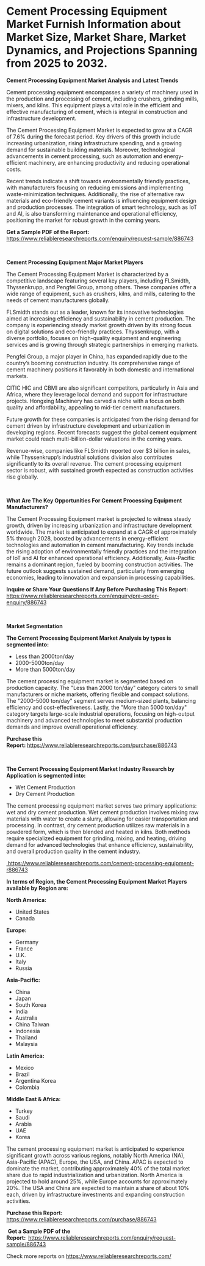 <p><h1>Cement Processing Equipment Market Furnish Information about Market Size, Market Share, Market Dynamics, and Projections Spanning from 2025 to 2032.</h1></p><p><strong>Cement Processing Equipment Market Analysis and Latest Trends</strong></p>
<p><p>Cement processing equipment encompasses a variety of machinery used in the production and processing of cement, including crushers, grinding mills, mixers, and kilns. This equipment plays a vital role in the efficient and effective manufacturing of cement, which is integral in construction and infrastructure development. </p><p>The Cement Processing Equipment Market is expected to grow at a CAGR of 7.6% during the forecast period. Key drivers of this growth include increasing urbanization, rising infrastructure spending, and a growing demand for sustainable building materials. Moreover, technological advancements in cement processing, such as automation and energy-efficient machinery, are enhancing productivity and reducing operational costs. </p><p>Recent trends indicate a shift towards environmentally friendly practices, with manufacturers focusing on reducing emissions and implementing waste-minimization techniques. Additionally, the rise of alternative raw materials and eco-friendly cement variants is influencing equipment design and production processes. The integration of smart technology, such as IoT and AI, is also transforming maintenance and operational efficiency, positioning the market for robust growth in the coming years.</p></p>
<p><strong>Get a Sample PDF of the Report:&nbsp;</strong> <a href="https://www.reliableresearchreports.com/enquiry/request-sample/886743?utm_campaign=2197&utm_medium=2&utm_source=Github&utm_content=ia&utm_term=17022025&utm_id=cement-processing-equipment">https://www.reliableresearchreports.com/enquiry/request-sample/886743</a></p>
<p>&nbsp;</p>
<p><strong>Cement Processing Equipment Major Market Players</strong></p>
<p><p>The Cement Processing Equipment Market is characterized by a competitive landscape featuring several key players, including FLSmidth, Thyssenkrupp, and Pengfei Group, among others. These companies offer a wide range of equipment, such as crushers, kilns, and mills, catering to the needs of cement manufacturers globally.</p><p>FLSmidth stands out as a leader, known for its innovative technologies aimed at increasing efficiency and sustainability in cement production. The company is experiencing steady market growth driven by its strong focus on digital solutions and eco-friendly practices. Thyssenkrupp, with a diverse portfolio, focuses on high-quality equipment and engineering services and is growing through strategic partnerships in emerging markets.</p><p>Pengfei Group, a major player in China, has expanded rapidly due to the country’s booming construction industry. Its comprehensive range of cement machinery positions it favorably in both domestic and international markets.</p><p>CITIC HIC and CBMI are also significant competitors, particularly in Asia and Africa, where they leverage local demand and support for infrastructure projects. Hongxing Machinery has carved a niche with a focus on both quality and affordability, appealing to mid-tier cement manufacturers.</p><p>Future growth for these companies is anticipated from the rising demand for cement driven by infrastructure development and urbanization in developing regions. Recent forecasts suggest the global cement equipment market could reach multi-billion-dollar valuations in the coming years.</p><p>Revenue-wise, companies like FLSmidth reported over $3 billion in sales, while Thyssenkrupp’s industrial solutions division also contributes significantly to its overall revenue. The cement processing equipment sector is robust, with sustained growth expected as construction activities rise globally.</p></p>
<p>&nbsp;</p>
<p><strong>What Are The Key Opportunities For Cement Processing Equipment Manufacturers?</strong></p>
<p><p>The Cement Processing Equipment market is projected to witness steady growth, driven by increasing urbanization and infrastructure development worldwide. The market is anticipated to expand at a CAGR of approximately 5% through 2028, boosted by advancements in energy-efficient technologies and automation in cement manufacturing. Key trends include the rising adoption of environmentally friendly practices and the integration of IoT and AI for enhanced operational efficiency. Additionally, Asia-Pacific remains a dominant region, fueled by booming construction activities. The future outlook suggests sustained demand, particularly from emerging economies, leading to innovation and expansion in processing capabilities.</p></p>
<p><strong>Inquire or Share Your Questions If Any Before Purchasing This Report:</strong> <a href="https://www.reliableresearchreports.com/enquiry/pre-order-enquiry/886743?utm_campaign=2197&utm_medium=2&utm_source=Github&utm_content=ia&utm_term=17022025&utm_id=cement-processing-equipment">https://www.reliableresearchreports.com/enquiry/pre-order-enquiry/886743</a></p>
<p>&nbsp;</p>
<p><strong>Market Segmentation</strong></p>
<p><strong>The Cement Processing Equipment Market Analysis by types is segmented into:</strong></p>
<p><ul><li>Less than 2000ton/day</li><li>2000-5000ton/day</li><li>More than 5000ton/day</li></ul></p>
<p><p>The cement processing equipment market is segmented based on production capacity. The "Less than 2000 ton/day" category caters to small manufacturers or niche markets, offering flexible and compact solutions. The "2000-5000 ton/day" segment serves medium-sized plants, balancing efficiency and cost-effectiveness. Lastly, the "More than 5000 ton/day" category targets large-scale industrial operations, focusing on high-output machinery and advanced technologies to meet substantial production demands and improve overall operational efficiency.</p></p>
<p><strong>Purchase this Report:&nbsp;</strong><a href="https://www.reliableresearchreports.com/purchase/886743?utm_campaign=2197&utm_medium=2&utm_source=Github&utm_content=ia&utm_term=17022025&utm_id=cement-processing-equipment">https://www.reliableresearchreports.com/purchase/886743</a></p>
<p>&nbsp;</p>
<p><strong>The Cement Processing Equipment Market Industry Research by Application is segmented into:</strong></p>
<p><ul><li>Wet Cement Production</li><li>Dry Cement Production</li></ul></p>
<p><p>The cement processing equipment market serves two primary applications: wet and dry cement production. Wet cement production involves mixing raw materials with water to create a slurry, allowing for easier transportation and processing. In contrast, dry cement production utilizes raw materials in a powdered form, which is then blended and heated in kilns. Both methods require specialized equipment for grinding, mixing, and heating, driving demand for advanced technologies that enhance efficiency, sustainability, and overall production quality in the cement industry.</p></p>
<p><a href="https://www.reliableresearchreports.com/cement-processing-equipment-r886743?utm_campaign=2197&utm_medium=2&utm_source=Github&utm_content=ia&utm_term=17022025&utm_id=cement-processing-equipment">&nbsp;https://www.reliableresearchreports.com/cement-processing-equipment-r886743</a></p>
<p><strong>In terms of Region, the Cement Processing Equipment Market Players available by Region are:</strong></p>
<p>
    <p> <strong> North America: </strong>
        <ul>
            <li>United States</li>
            <li>Canada</li>
        </ul>
        </p> 
    <p> <strong> Europe: </strong>
        <ul>
            <li>Germany</li>
            <li>France</li>
            <li>U.K.</li>
            <li>Italy</li>
            <li>Russia</li>
        </ul>
        </p> 
    <p> <strong> Asia-Pacific: </strong>
        <ul>
            <li>China</li>
            <li>Japan</li>
            <li>South Korea</li>
            <li>India</li>
            <li>Australia</li>
            <li>China Taiwan</li>
            <li>Indonesia</li>
            <li>Thailand</li>
            <li>Malaysia</li>
        </ul>
        </p> 
    <p> <strong> Latin America: </strong>
        <ul>
            <li>Mexico</li>
            <li>Brazil</li>
            <li>Argentina Korea</li>
            <li>Colombia</li>
        </ul>
        </p> 
    <p> <strong> Middle East & Africa: </strong>
        <ul>
            <li>Turkey</li>
            <li>Saudi</li>
            <li>Arabia</li>
            <li>UAE</li>
            <li>Korea</li>
        </ul>
    </p>
    </p>
<p><p>The cement processing equipment market is anticipated to experience significant growth across various regions, notably North America (NA), Asia-Pacific (APAC), Europe, the USA, and China. APAC is expected to dominate the market, contributing approximately 40% of the total market share due to rapid industrialization and urbanization. North America is projected to hold around 25%, while Europe accounts for approximately 20%. The USA and China are expected to maintain a share of about 10% each, driven by infrastructure investments and expanding construction activities.</p></p>
<p><strong>Purchase this Report: </strong><a href="https://www.reliableresearchreports.com/purchase/886743?utm_campaign=2197&utm_medium=2&utm_source=Github&utm_content=ia&utm_term=17022025&utm_id=cement-processing-equipment">https://www.reliableresearchreports.com/purchase/886743</a></p>
<p>&nbsp;<strong>Get a Sample PDF of the Report:&nbsp;&nbsp;</strong><a href="https://www.reliableresearchreports.com/enquiry/request-sample/886743?utm_campaign=2197&utm_medium=2&utm_source=Github&utm_content=ia&utm_term=17022025&utm_id=cement-processing-equipment">https://www.reliableresearchreports.com/enquiry/request-sample/886743</a></p>
<p><strong></strong></p>
<p>Check more reports on <a href="https://www.reliableresearchreports.com/?utm_campaign=2197&utm_medium=2&utm_source=Github&utm_content=ia&utm_term=17022025&utm_id=cement-processing-equipment">https://www.reliableresearchreports.com/</a></p>